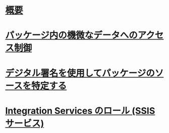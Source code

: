 # [概要](security-overview-integration-services.md)  
# [パッケージ内の機微なデータへのアクセス制御](access-control-for-sensitive-data-in-packages.md)  
# [デジタル署名を使用してパッケージのソースを特定する](identify-the-source-of-packages-with-digital-signatures.md)  
# [Integration Services のロール (SSIS サービス)](integration-services-roles-ssis-service.md)